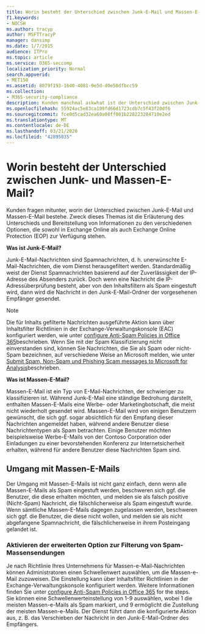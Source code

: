 ```yaml
---
title: Worin besteht der Unterschied zwischen Junk-E-Mail und Massen-E-Mail?
f1.keywords:
- NOCSH
ms.author: tracyp
author: MSFTTracyP
manager: dansimp
ms.date: 1/7/2015
audience: ITPro
ms.topic: article
ms.service: O365-seccomp
localization_priority: Normal
search.appverid:
- MET150
ms.assetid: 8079f193-1b40-4081-9e5d-d0e50dfbcc59
ms.collection:
- M365-security-compliance
description: Kunden manchmal askwhat ist der Unterschied zwischen Junk-e-Mail und Massen-e-Mail-Nachrichten? In diesem Thema werden die Unterschiede erläutert und Informationen zu den verschiedenen Optionen bereitgestellt, die sowohl in Exchange Online als auch in Exchange Online Protection verfügbar sind (EoP).
ms.openlocfilehash: 55924ac5e83ca109fd66d1723cdb7c5f43f20df6
ms.sourcegitcommit: fce0d5cad32ea60a08ff001b228223284710e2ed
ms.translationtype: MT
ms.contentlocale: de-DE
ms.lasthandoff: 03/21/2020
ms.locfileid: "42895035"
---
```

# <a name="whats-the-difference-between-junk-email-and-bulk-email"></a>Worin besteht der Unterschied zwischen Junk- und Massen-E-Mail?

Kunden fragen mitunter, worin der Unterschied zwischen Junk-E-Mail und Massen-E-Mail bestehe. Zweck dieses Themas ist die Erläuterung des Unterschieds und Bereitstellung von Informationen zu den verschiedenen Optionen, die sowohl in Exchange Online als auch Exchange Online Protection (EOP) zur Verfügung stehen.
  
 **Was ist Junk-E-Mail?**
  
Junk-E-Mail-Nachrichten sind Spamnachrichten, d. h. unerwünschte E-Mail-Nachrichten, die vom Dienst herausgefiltert werden. Standardmäßig weist der Dienst Spamnachrichten basierend auf der Zuverlässigkeit der IP-Adresse des Absenders zurück. Doch wenn eine Nachricht die IP-Adressüberprüfung besteht, aber von den Inhaltsfiltern als Spam eingestuft wird, dann wird die Nachricht in den Junk-E-Mail-Ordner der vorgesehenen Empfänger gesendet. 
  
> [!NOTE]
> Die für Inhalts gefilterte Nachrichten ausgeführte Aktion kann über Inhaltsfilter Richtlinien in der Exchange-Verwaltungskonsole (EAC) konfiguriert werden, wie unter [configure Anti-Spam Policies in Office 365](configure-your-spam-filter-policies.md)beschrieben. Wenn Sie mit der Spam Klassifizierung nicht einverstanden sind, können Sie Nachrichten, die Sie als Spam oder nicht-Spam bezeichnen, auf verschiedene Weise an Microsoft melden, wie unter [Submit Spam, Non-Spam und Phishing Scam messages to Microsoft for Analysis](submit-spam-non-spam-and-phishing-scam-messages-to-microsoft-for-analysis.md)beschrieben. 
  
 **Was ist Massen-E-Mail?**
  
Massen-E-Mail ist ein Typ von E-Mail-Nachrichten, der schwieriger zu klassifizieren ist. Während Junk-E-Mail eine ständige Bedrohung darstellt, enthalten Massen-E-Mails eine Werbe- oder Marketingbotschaft, die meist nicht wiederholt gesendet wird. Massen-E-Mail wird von einigen Benutzern gewünscht, die sich ggf. sogar absichtlich für den Empfang dieser Nachrichten angemeldet haben, während andere Benutzer diese Nachrichtentypen als Spam betrachten. Einige Benutzer möchten beispielsweise Werbe-E-Mails von der Contoso Corporation oder Einladungen zu einer bevorstehenden Konferenz zur Internetsicherheit erhalten, während für andere Benutzer diese Nachrichten Spam sind.
  
## <a name="how-to-manage-bulk-email"></a>Umgang mit Massen-E-Mails

Der Umgang mit Massen-E-Mails ist nicht ganz einfach, denn wenn alle Massen-E-Mails als Spam eingestuft werden, beschweren sich ggf. die Benutzer, die diese erhalten möchten, und melden sie als falsch positive (Nicht-Spam) Nachricht, die fälschlicherweise als Spam eingestuft wurde. Wenn sämtliche Massen-E-Mails dagegen zugelassen werden, beschweren sich ggf. die Benutzer, die diese nicht wollen, und melden sie als nicht abgefangene Spamnachricht, die fälschlicherweise in ihrem Posteingang gelandet ist.
  
### <a name="enable-bulk-mail-sensitivity-control-in-the-content-filter-policy"></a>Aktivieren der erweiterten Option zur Filterung von Spam-Massensendungen

Je nach Richtlinie Ihres Unternehmens für Massen-e-Mail-Nachrichten können Administratoren einen Schwellenwert auswählen, um die Massen-e-Mail zuzuweisen. Die Einstellung kann über Inhaltsfilter Richtlinien in der Exchange-Verwaltungskonsole konfiguriert werden. Weitere Informationen finden Sie unter [configure Anti-Spam Policies in Office 365](configure-your-spam-filter-policies.md) for the steps. Sie können eine Schwellenwerteinstellung von 1-9 auswählen, wobei 1 die meisten Massen-e-Mails als Spam markiert, und 9 ermöglicht die Zustellung der meisten Massen-e-Mails. Der Dienst führt dann die konfigurierte Aktion aus, z. B. das Verschieben der Nachricht in den Junk-E-Mail-Ordner des Empfängers. 
  

